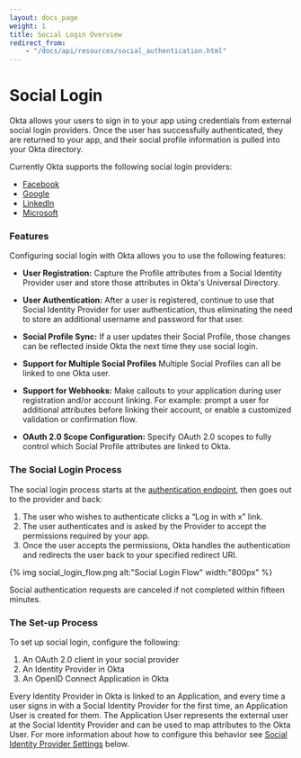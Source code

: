 ```yaml
---
layout: docs_page
weight: 1
title: Social Login Overview
redirect_from:
    - "/docs/api/resources/social_authentication.html"
---
```


# Social Login

Okta allows your users to sign in to your app using credentials from external social login providers. Once the user has successfully authenticated, they are returned to your app, and their social profile information is pulled into your Okta directory.

Currently Okta supports the following social login providers:

- [Facebook](facebook)
- [Google](google)
- [LinkedIn](linkedin)
- [Microsoft](microsoft)

### Features

Configuring social login with Okta allows you to use the following features:

* **User Registration:** Capture the Profile attributes from a Social Identity Provider user and store those attributes in Okta's Universal Directory.

* **User Authentication:** After a user is registered, continue to use that Social Identity Provider for user authentication, thus eliminating the need to store an additional username and password for that user.

* **Social Profile Sync:** If a user updates their Social Profile, those changes can be reflected inside Okta the next time they use social login.

* **Support for Multiple Social Profiles** Multiple Social Profiles can all be linked to one Okta user.

* **Support for Webhooks:** Make callouts to your application during user registration and/or account linking. For example: prompt a user for additional attributes before linking their account, or enable a customized validation or confirmation flow.

* **OAuth 2.0 Scope Configuration:** Specify OAuth 2.0 scopes to fully control which Social Profile attributes are linked to Okta. 

### The Social Login Process

The social login process starts at the [authentication endpoint](/docs/api/resources/oidc.html#authentication-request), then goes out to the provider and back:

1. The user who wishes to authenticate clicks a “Log in with x” link.
2. The user authenticates and is asked by the Provider to accept the permissions required by your app.
3. Once the user accepts the permissions, Okta handles the authentication and redirects the user back to your specified redirect URI.

{% img social_login_flow.png alt:"Social Login Flow" width:"800px" %}

<!-- Source for image. Generated using http://www.plantuml.com/plantuml/uml/

@startuml
skinparam monochrome true

participant "Okta" as ok
participant "User Agent" as ua
participant "Social Identity Provider" as idp

ua -> ok: Get /oauth2/v1/authorize
ok -> ua: 302 to IdP's Authorize Endpoint + state
ua -> idp: GET IdP's Authorize Endpoint + state
ua <-> idp: User authenticates
idp -> ua: 302 to /oauth2/v1/authorize/callback + state  + code
ua -> ok: GET /oauth2/v1/authorize/callback + state  + code
ok -> ua: 302 to redirect_uri
@enduml
-->

Social authentication requests are canceled if not completed within fifteen minutes.

### The Set-up Process

To set up social login, configure the following: 

1. An OAuth 2.0 client in your social provider
2. An Identity Provider in Okta
3. An OpenID Connect Application in Okta

Every Identity Provider in Okta is linked to an Application, and every time a user signs in with a Social Identity Provider for the first time, an Application User is created for them. The Application User represents the external user at the Social Identity Provider and can be used to map attributes to the Okta User. For more information about how to configure this behavior see [Social Identity Provider Settings](social-settings) below.
